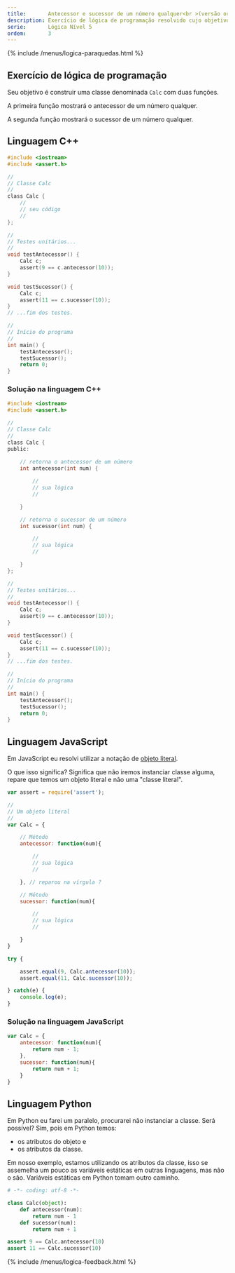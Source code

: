 ```yaml
---
title:       Antecessor e sucessor de um número qualquer<br >(versão orientado a objeto)
description: Exercício de lógica de programação resolvido cujo objetivo é encontrar o sucessor e antecessor de um número qualquer.
serie:       Lógica Nível 5
ordem:       3
---
```


{% include /menus/logica-paraquedas.html %}

Exercício de lógica de programação
---

Seu objetivo é construir uma classe denominada `Calc` com duas funções.

A primeira função mostrará o antecessor de um número qualquer.

A segunda função mostrará o sucessor de um número qualquer.


Linguagem C++
---

```c
#include <iostream>
#include <assert.h>

//
// Classe Calc
//
class Calc {
    //
    // seu código
    //
};

//
// Testes unitários...
//
void testAntecessor() {
    Calc c;
    assert(9 == c.antecessor(10));
}

void testSucessor() {
    Calc c;
    assert(11 == c.sucessor(10));
}
// ...fim dos testes.

//
// Início do programa
//
int main() {
    testAntecessor();
    testSucessor();
    return 0;
}
```


### Solução na linguagem C++

```c
#include <iostream>
#include <assert.h>

//
// Classe Calc
//
class Calc {
public:
    
    // retorna o antecessor de um número
    int antecessor(int num) {

        //
        // sua lógica
        //

    }

    // retorna o sucessor de um número
    int sucessor(int num) {

        //
        // sua lógica
        //

    }
};

//
// Testes unitários...
//
void testAntecessor() {
    Calc c;
    assert(9 == c.antecessor(10));
}

void testSucessor() {
    Calc c;
    assert(11 == c.sucessor(10));
}
// ...fim dos testes.

//
// Início do programa
//
int main() {
    testAntecessor();
    testSucessor();
    return 0;
}
```


Linguagem JavaScript
---

Em JavaScript eu resolvi utilizar a notação de [objeto literal](/javascript/refs/objeto-literal).

O que isso significa? Significa que não iremos instanciar classe alguma, repare que temos um objeto literal e não uma
"classe literal".

```javascript
var assert = require('assert');

//
// Um objeto literal
//
var Calc = {

    // Método
    antecessor: function(num){

        //
        // sua lógica
        //

    }, // reparou na vírgula ?

    // Método
    sucessor: function(num){

        //
        // sua lógica
        //

    }
}

try {

    assert.equal(9, Calc.antecessor(10));
    assert.equal(11, Calc.sucessor(10));

} catch(e) {
    console.log(e);
}
```


### Solução na linguagem JavaScript

```javascript
var Calc = {
    antecessor: function(num){
        return num - 1;
    },
    sucessor: function(num){
        return num + 1;
    }
}
```



Linguagem Python
---

Em Python eu farei um paralelo, procurarei não instanciar a classe. Será possível? Sim, pois em Python temos:

- os atributos do objeto e
- os atributos da classe.

Em nosso exemplo, estamos utilizando os atributos da classe, isso se assemelha um pouco as variáveis estáticas em outras
linguagens, mas não o são. Variáveis estáticas em Python tomam outro caminho.

```python
# -*- coding: utf-8 -*-

class Calc(object):
    def antecessor(num):
        return num - 1
    def sucessor(num):
        return num + 1

assert 9 == Calc.antecessor(10)
assert 11 == Calc.sucessor(10)
```


{% include /menus/logica-feedback.html %}